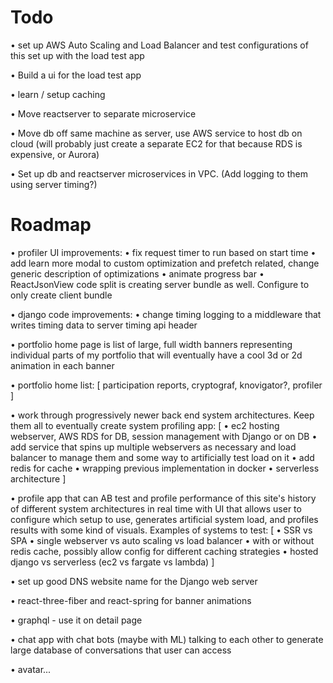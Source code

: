 # Todo
• set up AWS Auto Scaling and Load Balancer and test
configurations of this set up with the load test app

• Build a ui for the load test app

• learn / setup caching

• Move reactserver to separate microservice

• Move db off same machine as server, use AWS service to host
db on cloud (will probably just create a separate EC2 for that
because RDS is expensive, or Aurora)

• Set up db and reactserver microservices in VPC. (Add
logging to them using server timing?)

# Roadmap
• profiler UI improvements:
    • fix request timer to run based on start time
    • add learn more modal to custom optimization and
    prefetch related, change generic description of 
    optimizations
    • animate progress bar
    • ReactJsonView code split is creating server bundle 
    as well. Configure to only create client bundle
    
• django code improvements:
    • change timing logging to a middleware that writes
    timing data to server timing api header

• portfolio home page is list of large, full width banners
representing individual parts of my portfolio that will 
eventually have a cool 3d or 2d animation in each banner

• portfolio home list: 
[
  participation reports,
  cryptograf,
  knovigator?,
  profiler
]

• work through progressively newer back end system 
architectures. Keep them all to eventually create system
profiling app: 
[
  • ec2 hosting webserver, AWS RDS for DB, session
  management with Django or on DB
  • add service that spins up multiple webservers as
  necessary and load balancer to manage them and some 
  way to artificially test load on it
  • add redis for cache 
  • wrapping previous implementation in docker
  • serverless architecture
]

• profile app that can AB test and profile performance of
this site's history of different system architectures 
in real time with UI that allows user to configure which 
setup to use, generates artificial system load, and
profiles results with some kind of visuals. Examples
of systems to test:
[
  • SSR vs SPA
  • single webserver vs auto scaling vs load balancer
  • with or without redis cache, possibly allow config for
  different caching strategies
  • hosted django vs serverless (ec2 vs fargate vs lambda)
]

• set up good DNS website name for the Django web server

• react-three-fiber and react-spring for banner animations

• graphql - use it on detail page

• chat app with chat bots (maybe with ML) talking to each
other to generate large database of conversations that user
can access

• avatar...
